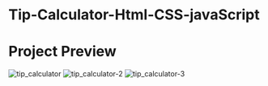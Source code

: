 # Tip-Calculator-Html-CSS-javaScript

# Project Preview
![tip_calculator](https://user-images.githubusercontent.com/123347155/218249698-df296d87-4af3-416d-acae-4b0fef73dd20.png)
![tip_calculator-2](https://user-images.githubusercontent.com/123347155/218249810-57ca18e7-98ef-4dc2-8ac9-30e238495e95.png)
![tip_calculator-3](https://user-images.githubusercontent.com/123347155/218249816-c7d00446-ac06-420b-a93e-156d2fe5f563.png)
